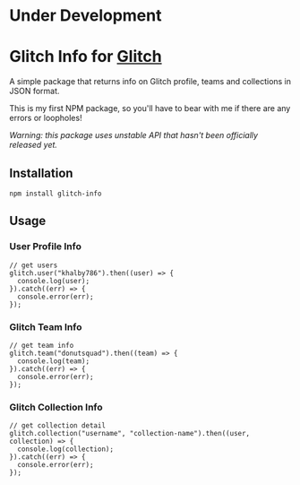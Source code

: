 # Under Development

# Glitch Info for [Glitch](https://glitch.com)

A simple package that returns info on Glitch profile, teams and collections in JSON format.

This is my first NPM package, so you'll have to bear with me if there are any errors or loopholes!

*Warning: this package uses unstable API that hasn't been officially released yet.*

## Installation

```
npm install glitch-info
```

## Usage

### User Profile Info

```
// get users
glitch.user("khalby786").then((user) => {
  console.log(user);
}).catch((err) => {
  console.error(err);
});
```

### Glitch Team Info
```
// get team info
glitch.team("donutsquad").then((team) => {
  console.log(team);
}).catch((err) => {
  console.error(err);
});
```

### Glitch Collection Info
```
// get collection detail
glitch.collection("username", "collection-name").then((user, collection) => {
  console.log(collection);
}).catch((err) => {
  console.error(err);
});
```